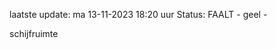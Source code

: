 laatste update: 
ma 13-11-2023 18:20   uur 
Status: FAALT - geel - 
<div class="service Y">schijfruimte</div>